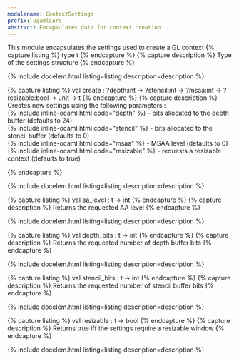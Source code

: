 ```yaml
---
modulename: ContextSettings 
prefix: OgamlCore
abstract: Encapsulates data for context creation 
---
```



This module encapsulates the settings used to create a GL context 
{% capture listing %}
type t
{% endcapture %}
{% capture description %}
Type of the settings structure 
{% endcapture %}

{% include docelem.html listing=listing description=description  %}

{% capture listing %}
val create : ?depth:int -> ?stencil:int -> ?msaa:int -> ?resizable:bool -> unit -> t
{% endcapture %}
{% capture description %}
Creates new settings using the following parameters :<br/>
   {% include inline-ocaml.html code="depth" %} - bits allocated to the depth buffer (defaults to 24)<br/>
   {% include inline-ocaml.html code="stencil" %} - bits allocated to the stencil buffer (defaults to 0)<br/>
   {% include inline-ocaml.html code="msaa" %} - MSAA level (defaults to 0)<br/>
   {% include inline-ocaml.html code="resizable" %} - requests a resizable context (defaults to true)<br/>

{% endcapture %}

{% include docelem.html listing=listing description=description  %}

{% capture listing %}
val aa_level : t -> int
{% endcapture %}
{% capture description %}
Returns the requested AA level 
{% endcapture %}

{% include docelem.html listing=listing description=description  %}

{% capture listing %}
val depth_bits : t -> int
{% endcapture %}
{% capture description %}
Returns the requested number of depth buffer bits 
{% endcapture %}

{% include docelem.html listing=listing description=description  %}

{% capture listing %}
val stencil_bits : t -> int
{% endcapture %}
{% capture description %}
Returns the requested number of stencil buffer bits 
{% endcapture %}

{% include docelem.html listing=listing description=description  %}

{% capture listing %}
val resizable : t -> bool
{% endcapture %}
{% capture description %}
Returns true iff the settings require a resizable window 
{% endcapture %}

{% include docelem.html listing=listing description=description  %}

